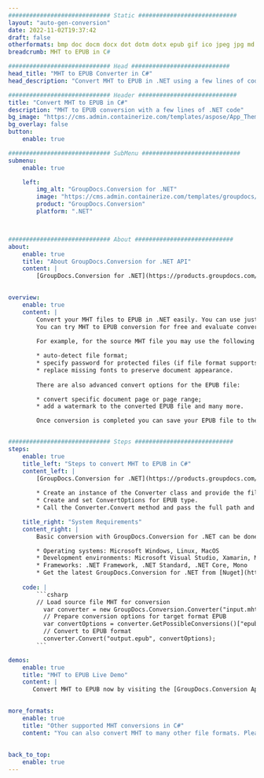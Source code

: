 ```yaml
---
############################# Static ############################
layout: "auto-gen-conversion"
date: 2022-11-02T19:37:42
draft: false
otherformats: bmp doc docm docx dot dotm dotx epub gif ico jpeg jpg md odt ott pdf png psd rtf tex tif tiff txt xps
breadcrumb: MHT to EPUB in C#

############################# Head ############################
head_title: "MHT to EPUB Converter in C#"
head_description: "Convert MHT to EPUB in .NET using a few lines of code. Use the GroupDocs Document Conversion API to convert over 160 file formats."

############################# Header ############################
title: "Convert MHT to EPUB in C#"
description: "MHT to EPUB conversion with a few lines of .NET code"
bg_image: "https://cms.admin.containerize.com/templates/aspose/App_Themes/V3/images/bg/header1.png"
bg_overlay: false
button:
    enable: true

############################# SubMenu ############################
submenu:
    enable: true

    left:
        img_alt: "GroupDocs.Conversion for .NET"
        image: "https://cms.admin.containerize.com/templates/groupdocs/images/product-logos/90x90-noborder/groupdocs-conversion-net.png"
        product: "GroupDocs.Conversion"
        platform: ".NET"



############################# About ############################
about:
    enable: true
    title: "About GroupDocs.Conversion for .NET API"
    content: |
        [GroupDocs.Conversion for .NET](https://products.groupdocs.com/conversion/net/) can be used to convert Microsoft Word, Excel, PowerPoint, PDF, Visio and other formats. GroupDocs.Conversion is a standalone API that is suitable for back-end and internal systems where high performance is required. It does not depend on any software such as Microsoft or Open Office.
    

overview:
    enable: true
    content: |
        Convert your MHT files to EPUB in .NET easily. You can use just a couple of C# code lines in any platform of your choice like - Windows, Linux, macOS.
        You can try MHT to EPUB conversion for free and evaluate conversion results quality.  Along with simple file conversion scenarios you can try more advanced options for loading source MHT file and for saving output EPUB result. 
        
        For example, for the source MHT file you may use the following load options:

        * auto-detect file format;
        * specify password for protected files (if file format supports it);
        * replace missing fonts to preserve document appearance.
        
        There are also advanced convert options for the EPUB file:

        * convert specific document page or page range;
        * add a watermark to the converted EPUB file and many more.

        Once conversion is completed you can save your EPUB file to the local file path or any third-party storage like FTP, Amazon S3, Google Drive, Dropbox etc. Please note - to convert MHT to EPUB there is no need for any additional software installed - like MS Office, Open Office, Adobe Acrobat Reader etc.


############################# Steps ############################
steps:
    enable: true
    title_left: "Steps to convert MHT to EPUB in C#"
    content_left: |
        [GroupDocs.Conversion for .NET](https://products.groupdocs.com/conversion/net/) makes it easy for developers to convert a MHT file to EPUB with a few lines of code.
        
        * Create an instance of the Converter class and provide the file MHT with the full path
        * Create and set ConvertOptions for EPUB type.
        * Call the Converter.Convert method and pass the full path and format (EPUB) as a parameter

    title_right: "System Requirements"
    content_right: |
        Basic conversion with GroupDocs.Conversion for .NET can be done in just a few simple steps. Our APIs are supported on all major platforms and operating systems. Before executing the code below, make sure you have the following prerequisites installed on your system.

        * Operating systems: Microsoft Windows, Linux, MacOS
        * Development environments: Microsoft Visual Studio, Xamarin, MonoDevelop
        * Frameworks: .NET Framework, .NET Standard, .NET Core, Mono
        * Get the latest GroupDocs.Conversion for .NET from [Nuget](https://www.nuget.org/packages/groupdocs.conversion)
         
    code: |
        ```csharp    
        // Load source file MHT for conversion
          var converter = new GroupDocs.Conversion.Converter("input.mht");
          // Prepare conversion options for target format EPUB
          var convertOptions = converter.GetPossibleConversions()["epub"].ConvertOptions;
          // Convert to EPUB format
          converter.Convert("output.epub", convertOptions);
        ```

demos:
    enable: true
    title: "MHT to EPUB Live Demo"
    content: |
       Convert MHT to EPUB now by visiting the [GroupDocs.Conversion App](https://products.groupdocs.app/conversion/family) website. Online demo has the following advantages
          

more_formats:
    enable: true
    title: "Other supported MHT conversions in C#"
    content: "You can also convert MHT to many other file formats. Please see the list below."
       
       
back_to_top:
    enable: true
---
```

